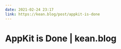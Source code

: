 ```yaml
---
date: 2021-02-24 23:17
link: https://kean.blog/post/appkit-is-done
---
```


# AppKit is Done | kean.blog 